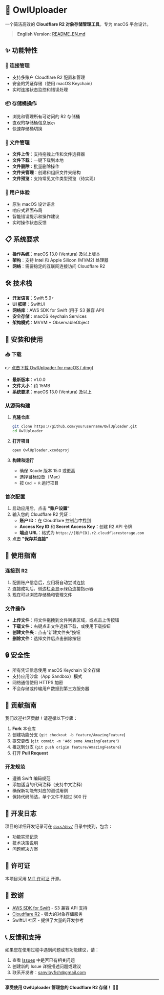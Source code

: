 # 🦉 OwlUploader

一个简洁高效的 **Cloudflare R2 对象存储管理工具**，专为 macOS 平台设计。

> **English Version**: [README_EN.md](README_EN.md)

## ✨ 功能特性

### 🔗 连接管理
- 支持多账户 Cloudflare R2 配置和管理
- 安全的凭证存储（使用 macOS Keychain）
- 实时连接状态监控和错误处理

### 📦 存储桶操作
- 浏览和管理所有可访问的 R2 存储桶
- 直观的存储桶信息展示
- 快速存储桶切换

### 📁 文件管理
- **文件上传**：支持拖拽上传和文件选择器
- **文件下载**：一键下载到本地
- **文件删除**：批量删除操作
- **文件夹管理**：创建和组织文件夹结构
- **文件预览**：支持常见文件类型预览（待实现）

### 🎨 用户体验
- 原生 macOS 设计语言
- 响应式界面布局
- 智能错误提示和操作建议
- 实时操作状态反馈

## 📋 系统要求

- **操作系统**：macOS 13.0 (Ventura) 及以上版本
- **架构**：支持 Intel 和 Apple Silicon (M1/M2) 处理器
- **网络**：需要稳定的互联网连接访问 Cloudflare R2

## 🛠 技术栈

- **开发语言**：Swift 5.9+
- **UI 框架**：SwiftUI
- **网络库**：AWS SDK for Swift (用于 S3 兼容 API)
- **安全存储**：macOS Keychain Services
- **架构模式**：MVVM + ObservableObject

## 🚀 安装和使用

### 📥 下载

👉 [点击下载 OwlUploader for macOS (.dmg)](https://github.com/sanvibyfish/OwlUploader/releases/download/v1.0.0/OwlUploader.dmg)

- **最新版本**：v1.0.0
- **文件大小**：约 15MB
- **系统要求**：macOS 13.0 (Ventura) 及以上

### 从源码构建

1. **克隆仓库**
   ```bash
   git clone https://github.com/yourusername/OwlUploader.git
   cd OwlUploader
   ```

2. **打开项目**
   ```bash
   open OwlUploader.xcodeproj
   ```

3. **构建和运行**
   - 确保 Xcode 版本 15.0 或更高
   - 选择目标设备（Mac）
   - 按 `Cmd + R` 运行项目

### 首次配置

1. 启动应用后，点击 **"账户设置"**
2. 输入您的 Cloudflare R2 凭证：
   - **账户 ID**：在 Cloudflare 控制台中找到
   - **Access Key ID** 和 **Secret Access Key**：创建 R2 API 令牌
   - **端点 URL**：格式为 `https://[账户ID].r2.cloudflarestorage.com`
3. 点击 **"保存并连接"**

## 📖 使用指南

### 连接到 R2
1. 配置账户信息后，应用将自动尝试连接
2. 连接成功后，侧边栏会显示绿色连接指示器
3. 现在可以浏览存储桶和管理文件

### 文件操作
- **上传文件**：将文件拖拽到文件列表区域，或点击上传按钮
- **下载文件**：右键点击文件选择下载，或使用下载按钮
- **创建文件夹**：点击"新建文件夹"按钮
- **删除文件**：选择文件后点击删除按钮

## 🔒 安全性

- 所有凭证信息使用 macOS Keychain 安全存储
- 支持应用沙盒（App Sandbox）模式
- 网络通信使用 HTTPS 加密
- 不会存储或传输用户数据到第三方服务器

## 🤝 贡献指南

我们欢迎社区贡献！请遵循以下步骤：

1. **Fork** 本仓库
2. 创建功能分支 (`git checkout -b feature/AmazingFeature`)
3. 提交更改 (`git commit -m 'Add some AmazingFeature'`)
4. 推送到分支 (`git push origin feature/AmazingFeature`)
5. 打开 **Pull Request**

### 开发规范
- 遵循 Swift 编码规范
- 添加适当的代码注释（支持中文注释）
- 确保新功能有对应的测试用例
- 保持代码简洁，单个文件不超过 500 行

## 📝 开发日志

项目的详细开发记录可在 [`docs/dev/`](docs/dev/) 目录中找到，包含：
- 功能实现记录
- 技术决策说明
- 问题解决方案

## 📄 许可证

本项目采用 [MIT 许可证](LICENSE) 开源。

## 🙏 致谢

- [AWS SDK for Swift](https://github.com/awslabs/aws-sdk-swift) - S3 兼容 API 支持
- [Cloudflare R2](https://developers.cloudflare.com/r2/) - 强大的对象存储服务
- SwiftUI 社区 - 提供了大量的开发参考

## 📞 反馈和支持

如果您在使用过程中遇到问题或有功能建议，请：

1. 查看 [Issues](https://github.com/yourusername/OwlUploader/issues) 中是否已有相关问题
2. 创建新的 Issue 详细描述问题或建议
3. 联系开发者：sanvibyfish@gmail.com

---

**享受使用 OwlUploader 管理您的 Cloudflare R2 存储！** 🦉✨ 